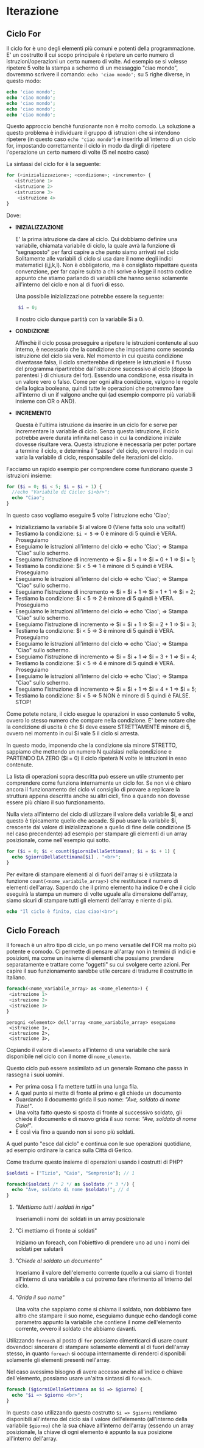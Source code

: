 # Iterazione

## Ciclo For 

Il ciclo for è uno degli elementi più comuni e potenti della programmazione.  
E' un costrutto il cui scopo principale è ripetere un certo numero di istruzioni/operazioni un certo numero di volte.
Ad esempio se si volesse ripetere 5 volte la stampa a schermo di un messaggio "ciao mondo", dovremmo scrivere il comando: `echo 'ciao mondo';` su 5 righe diverse, in questo modo:

```php
echo 'ciao mondo'; 
echo 'ciao mondo'; 
echo 'ciao mondo'; 
echo 'ciao mondo'; 
echo 'ciao mondo'; 
```

Questo approccio benchè funzionante non è molto comodo. 
La soluzione a questo problema è individuare il gruppo di istruzioni che si intendono ripetere (in questo caso `echo "ciao mondo"`) e inserirlo all'interno di un ciclo for, impostando correttamente il ciclo in modo da dirgli di ripetere l'operazione un certo numero di volte (5 nel nostro caso)

La sintassi del ciclo for è la seguente:

```php
for (<inizializzazione>; <condizione>; <incremento> {
   <istruzione 1>
   <istruzione 2>
   <istruzione 3>
    <istruzione 4>
}
```

Dove:
* **INIZIALIZZAZIONE**

  E' la prima istruzione da dare al ciclo. 
  Qui dobbiamo definire una variabile, chiamata variabile di ciclo, la quale avrà la funzione di "segnaposto" per farci capire a che punto siamo arrivati nel ciclo 
  Solitamente alle variabili di ciclo si usa dare il nome degli indici matematici (i,j,k,l). 
  Non è obbligatorio, ma è consigliato rispettare questa convenzione, per far capire subito a chi scrive o legge il nostro codice appunto che stiamo parlando di variabili che hanno senso solamente all'interno del ciclo e non al di fuori di esso.  

  Una possibile inizializzazione potrebbe essere la seguente: 

  ```php
   $i = 0;
  ```

  Il nostro ciclo dunque partità con la variabile $i a 0.
* **CONDIZIONE** 

  Affinchè il ciclo possa proseguire a ripetere le istruzioni contenute al suo interno, è necessario che la condizione
  che impostiamo come seconda istruzione del ciclo sia vera.
  Nel momento in cui questa condizione diventasse falsa, il ciclo smetterebbe di ripetere le istruzioni e il flusso del programma 
  ripartirebbe dall'istruzione successivo al ciclo (dopo la parentesi } di chiusura del for).
  Essendo una condizione, essa risulta in un valore vero o falso. Come per ogni altra condizione, valgono le regole della logica booleana, 
  quindi tutte le operazioni che potremmo fare all'interno di un if valgono anche qui (ad esempio comporre più variabili insieme con OR o AND). 

* **INCREMENTO** 

  Questa è l'ultima istruzione da inserire in un ciclo for e serve per incrementare la variabile di ciclo. Senza questa istruzione, il ciclo potrebbe avere 
  durata infinita nel caso in cui la condizione iniziale dovesse risultare vera. 
  Questa istruzione è necessaria per poter portare a termine il ciclo, e determina il "passo" del ciclo, ovvero il modo in cui varia la variabile di ciclo, 
  responsabile delle iterazioni del ciclo.

Facciamo un rapido esempio per comprendere come funzionano queste 3 istruzioni insieme:

```php
for ($i = 0; $i < 5; $i = $i + 1) {
  //echo "Variabile di Ciclo: $i<br>";
  echo "Ciao";
}
  ```
In questo caso vogliamo eseguire 5 volte l'istruzione echo 'Ciao';
- Inizializziamo la variabile $i al valore 0 (Viene fatta solo una volta!!!)
- Testiamo la condizione: `$i < 5` => 0 è minore di 5 quindi è VERA. Proseguiamo
- Eseguiamo le istruzioni all'interno del ciclo => echo 'Ciao'; => Stampa "Ciao" sullo schermo.
- Eseguiamo l'istruzione di incremento => $i = $i + 1 => $i = 0 + 1 => $i = 1;
- Testiamo la condizione: $i < 5 => 1 è minore di 5 quindi è VERA. Proseguiamo
- Eseguiamo le istruzioni all'interno del ciclo => echo 'Ciao'; => Stampa "Ciao" sullo schermo.
- Eseguiamo l'istruzione di incremento => $i = $i + 1 => $i = 1 + 1 => $i = 2;
- Testiamo la condizione: $i < 5 => 2 è minore di 5 quindi è VERA. Proseguiamo
- Eseguiamo le istruzioni all'interno del ciclo => echo 'Ciao'; => Stampa "Ciao" sullo schermo.
- Eseguiamo l'istruzione di incremento => $i = $i + 1 => $i = 2 + 1 => $i = 3;
- Testiamo la condizione: $i < 5 => 3 è minore di 5 quindi è VERA. Proseguiamo
- Eseguiamo le istruzioni all'interno del ciclo => echo 'Ciao'; => Stampa "Ciao" sullo schermo.
- Eseguiamo l'istruzione di incremento => $i = $i + 1 => $i = 3 + 1 => $i = 4;
- Testiamo la condizione: $i < 5 => 4 è minore di 5 quindi è VERA. Proseguiamo
- Eseguiamo le istruzioni all'interno del ciclo => echo 'Ciao'; => Stampa "Ciao" sullo schermo.
- Eseguiamo l'istruzione di incremento => $i = $i + 1 => $i = 4 + 1 => $i = 5;
- Testiamo la condizione: $i < 5 => 5 NON è minore di 5 quindi è FALSE. STOP!

Come potete notare, il ciclo esegue le operazioni in esso contenuto 5 volte, ovvero lo stesso
numero che compare nella condizione. E' bene notare che la condizione di uscita è che $i
deve essere STRETTAMENTE minore di 5, ovvero nel momento in cui $i vale 5 il ciclo si arresta. 

In questo modo, imponendo che la condizione sia minore STRETTO, sappiamo che mettendo un 
numero N qualsiasi nella condizione e PARTENDO DA ZERO ($i = 0) il ciclo ripeterà N volte le
istruzioni in esso contenute.

La lista di operazioni sopra descritta può essere un utile strumento per comprendere come 
funziona internamente un ciclo for. Se non vi è chiaro ancora il funzionamento del ciclo 
vi consiglio di provare a replicare la struttura appena descritta anche su altri cicli, 
fino a quando non dovesse essere più chiaro il suo funzionamento. 

Nulla vieta all'interno del ciclo di utilizzare il valore della variabile $i, e anzi questo 
è tipicamente quello che accade. Si può usare la variabile $i, crescente dal valore di inizializzazione 
a quello di fine delle condizione (5 nel caso precendente) ad esempio per stampare gli elementi
di un array posizionale, come nell'esempio qui sotto. 

```php
for ($i = 0; $i < count($giorniDellaSettimana); $i = $i + 1) {
  echo $giorniDellaSettimana[$i] . "<br>";
}
```

Per evitare di stampare elementi al di fuori dell'array si è utilizzata la funzione 
`count(<nome_variabile_array>)` che restituisce il numero di elementi dell'array. 
Sapendo che il primo elemento ha indice 0 e che il ciclo eseguirà la stampa un numero di volte
uguale alla dimensione dell'array, siamo sicuri di stampare tutti gli elementi dell'array 
e niente di più. 

```php
echo "Il ciclo è finito, ciao ciao!<br>";
```

## Ciclo Foreach

Il foreach è un altro tipo di ciclo, un po meno versatile del FOR ma molto più potente e comodo.
Ci permette di pensare all'array non in termini di indici e posizioni, ma come un insieme di elementi
che possiamo prendere separatamente e trattare come "oggetti" su cui svolgere certe azioni.
Per capire il suo funzionamento sarebbe utile cercare di tradurre il costrutto in Italiano.

```php
foreach(<nome_variabile_array> as <nome_elemento>) {
 <istruzione 1>
 <istruzione 2>
 <istruzione 3>
}
```

```
perogni <elemento> dell'array <nome_variabile_array> eseguiamo 
 <istruzione 1>, 
 <istruzione 2>, 
 <istruzione 3>,
```

Copiando il valore di `elemento` all'interno di una variabile che sarà disponibile 
nel ciclo con il nome di `nome_elemento`.

Questo ciclo può essere assimilato ad un generale Romano che passa in rassegna i suoi uomini.
- Per prima cosa li fa mettere tutti in una lunga fila.
- A quel punto si mette di fronte al primo e gli chiede un documento 
- Guardando il documento grida il suo nome: *"Ave, soldato di nome Tizio!"*. 
- Una volta fatto questo si sposta di fronte al successivo soldato, gli chiede il documento e di nuovo grida il suo nome: *"Ave, soldato di nome Caio!"*.
- E così via fino a quando non si sono più soldati.

A quel punto "esce dal ciclo" e continua con le sue operazioni quotidiane, ad esempio ordinare la carica sulla Città di Gerico.

Come tradurre questo insieme di operazioni usando i costrutti di PHP?

```php
$soldati = ["Tizio", "Caio", "Sempronio"]; // 1

foreach($soldati /* 2 */ as $soldato /* 3 */) {
  echo "Ave, soldato di nome $soldato!"; // 4
}
```

1. *"Mettiamo tutti i soldati in riga"*

    Inseriamoli i nomi dei soldati in un array posizionale
2. "Ci mettiamo di fronte ai soldati"

    Iniziamo un foreach, con l'obiettivo di prendere uno ad uno i nomi dei soldati per salutarli 

3. *"Chiede al soldato un documento"*

    Inseriamo il valore dell'elemento corrente (quello a cui siamo di fronte) 
    all'interno di una variabile a cui potremo fare riferimento all'interno del ciclo.  

4. *"Grida il suo nome"*

    Una volta che sappiamo come si chiama il soldato, non dobbiamo fare 
    altro che stampare il suo nome, eseguiamo dunque echo dandogli come 
    parametro appunto la variabile che contiene il nome dell'elemento corrente, 
    ovvero il soldato che abbiamo davanti. 

Utilizzando `foreach` al posto di `for` possiamo dimenticarci di usare count 
dovendoci sincerare di stampare solamente elementi al di fuori dell'array 
stesso, in quanto `foreach` si occupa internamente di renderci disponibili 
solamente gli elementi presenti nell'array.

Nel caso avessimo bisogno di avere accesso anche all'indice o chiave dell'elemento, 
possiamo usare un'altra sintassi di `foreach`. 

```php
foreach ($giorniDellaSettimana as $i => $giorno) {
  echo "$i => $giorno <br>";
}
```

In questo caso utilizzando questo costrutto `$i => $giorni` rendiamo disponibili 
all'interno del ciclo sia il valore dell'elemento (all'interno della variabile `$giorno`) 
che la sua chiave all'interno dell'array (essendo un array posizionale, la chiave 
di ogni elemento è appunto la sua posizione all'interno dell'array.


